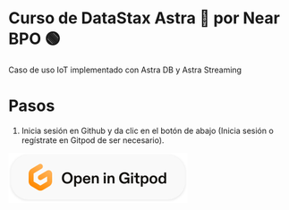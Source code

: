 # Curso de DataStax Astra 🚀 por Near BPO 🟢
Caso de uso IoT implementado con Astra DB y Astra Streaming

# Pasos

1. Inicia sesión en Github y da clic en el botón de abajo (Inicia sesión o regístrate en Gitpod de ser necesario).

<a href="https://gitpod.io/#https://github.com/jgomezsuaz/nearbpo-datastax-astra"><img src="META-INF/open_in_gitpod.svg?raw=true" /></a>
